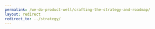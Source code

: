 ```yaml
---
permalink: /we-do-product-well/crafting-the-strategy-and-roadmap/
layout: redirect
redirect_to: ../strategy/
---
```


